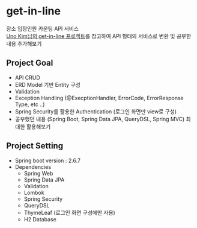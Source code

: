 # get-in-line
장소 입장인원 카운팅 API 서비스                                     
[Uno Kim님의 get-in-line 프로젝트](https://github.com/djkeh/get-in-line)를 참고하여 API 형태의 서비스로 변환 및 공부한 내용 추가해보기                 

## Project Goal
- API CRUD
- ERD Model 기반 Entity 구성
- Validation
- Exception Handling (@ExecptionHandler, ErrorCode, ErrorResponse Type, etc ..)
- Spring Security를 활용한 Authentication (로그인 화면만 view로 구성)
- 공부했던 내용 (Spring Boot, Spring Data JPA, QueryDSL, Spring MVC) 최대한 활용해보기

## Project Setting              
* Spring boot version : 2.6.7                   
* Dependencies
  - Spring Web
  - Spring Data JPA
  - Validation
  - Lombok
  - Spring Security
  - QueryDSL
  - ThymeLeaf (로그인 화면 구성에만 사용)
  - H2 Database   
